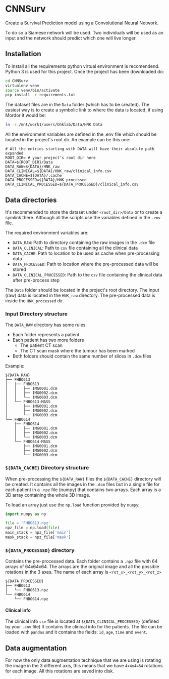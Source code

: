 # CNNSurv
Create a Survival Prediction model using a Convolutional Neural Network.

To do so a Siamese network will be used. Two individuals will be used as an input and the network
should predict which one will live longer.

## Installation

To install all the requirements python virtual environment is recomendend. Python 3 is used 
for this project. Once the project has been downloaded do:

```bash
cd CNNSurv
virtualenv venv
source venv/bin/activate
pip install -r requirements.txt
```

The dataset files are in the `Data` folder (which has to be created). The easiest way is to 
create a symbolic link to where the data is located, if using Mordor it would be:

```bash
ln -s /mnt/work1/users/bhklab/Data/HNK Data
```

All the environment variables are defined in the .env file which should be located in the
project's root dir. An example can be this one:

```dotenv
# All the entries starting with DATA will have their absolute path expanded
ROOT_DIR= # your project's root dir here
DATA=${ROOT_DIR}/Data
DATA_RAW=${DATA}/HNK_raw
DATA_CLINICAL=${DATA}/HNK_raw/clinical_info.csv
DATA_CACHE=${DATA}/.cache
DATA_PROCESSED=${DATA}/HNK_processed
DATA_CLINICAL_PROCESSED=${DATA_PROCESSED}/clinical_info.csv
```

## Data directories

It's recommended to store the dataset under `<root_dir>/Data` or to create a symlink there.
Although all the scripts use the variables defined in the `.env` file.

The required environment variables are:

  - `DATA_RAW`: Path to directory containing the raw images in the `.dcm` file
  - `DATA_CLINICAL`: Path to `csv` file containing all the clinical data
  - `DATA_CACHE`: Path to location to be used as cache when pre-processing data
  - `DATA_PROCESSED`: Path to location where the pre-processed data will be stored
  - `DATA_CLINICAL_PROCESSED`: Path to the `csv` file containing the clinical data after
    pre-process step

The `Data` folder should be located in the project's root directory. The input (raw) data is
located in the `HNK_raw` directory. The pre-processed data is inside the `HNK_processed` dir.


### Input Directory structure

The `DATA_RAW` directory has some rules:
 - Each folder represents a patient
 - Each patient has two more folders
   - The patient CT scan
   - The CT scan mask where the tumour has been marked
 - Both folders should contain the same number of slices in `.dcm` files

Example:
```
${DATA_RAW}
├── FHBO613
│   ├── FHBO613
│   │   ├── IMG0001.dcm
│   │   ├── IMG0002.dcm
│   │   └── IMG0003.dcm
│   └── FHBO613-MASS
│       ├── IMG0001.dcm
│       ├── IMG0002.dcm
│       └── IMG0003.dcm
└── FHBO614
    ├── FHBO614
    │   ├── IMG0001.dcm
    │   ├── IMG0002.dcm
    │   └── IMG0003.dcm
    └── FHBO614-MASS
        ├── IMG0001.dcm
        ├── IMG0002.dcm
        └── IMG0003.dcm
``` 

### `${DATA_CACHE}` Directory structure

When pre-processing the `${DATA_RAW}` files the `${DATA_CACHE}` directory will be created. It contains all 
the images in the `.dcm` files but in a single file for each patient in a `.npz` file (numpy) that 
contains two arrays. Each array is a 3D array containing the whole 3D image.

To load an array just use the `np.load` function provided by `numpy`:

```python
import numpy as np

file = 'FHBO613.npz'
npz_file = np.load(file)
main_stack = npz_file['main']
mask_stack = npz_file['mask']
```

### `${DATA_PROCESSED}` directory
Contains the pre-processed data. Each folder contains a `.npz` file with 64 arrays of 64x64x64. The arrays
are the original image and all the possible rotations in the 3 axes. The name of each array is
`<rot_x>_<rot_y>_<rot_z>`

```
${DATA_PROCESSED}
├── FHBO613
│   └── FHBO613.npz
└── FHBO614
    └── FHBO614.npz
```

#### Clinical info
The clinical info `csv` file is located at `${DATA_CLINICAL_PROCESSED}` (defined by your `.env` file)
It contains the clinical info for the patients. The file can be loaded with `pandas` and it contains 
the fields: `id`, `age`, `time` and `event`.

## Data augmentation

For now the only data augmentation technique that we are using is rotating the image in the 3 different axis,
this means that we have `4x4x4=64` rotations for each image. All this rotations are saved into disk.
